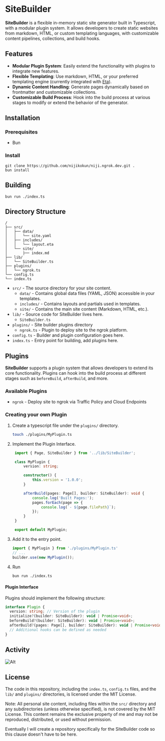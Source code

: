 # SiteBuilder

**SiteBuilder** is a flexible in-memory static site generator built in Typescript, with a modular plugin system. It allows developers to create static websites from markdown, HTML, or custom templating languages, with customizable content pipelines, collections, and build hooks.

## Features

- **Modular Plugin System**: Easily extend the functionality with plugins to integrate new features.
- **Flexible Templating**: Use markdown, HTML, or your preferred templating engine (currently integrated with [Eta](https://eta.js.org/)).
- **Dynamic Content Handling**: Generate pages dynamically based on frontmatter and customizable collections.
- **Customizable Build Process**: Hook into the build process at various stages to modify or extend the behavior of the generator.

## Installation
### Prerequisites
- Bun

### Install

```
git clone https://github.com/nijikokun/niji.ngrok.dev.git .
bun install
```

## Building

```
bun run ./index.ts
```

## Directory Structure

```
/
├── src/
│   ├── data/
│   │   └── site.yaml
│   ├── includes/
│   │   └── layout.eta
│   └── site/
│       ├── index.md
├── lib/
│   └── SiteBuilder.ts
├── plugins/
│   └── ngrok.ts
└── config.ts
└── index.ts
```

- `src/` - The source directory for your site content.
  - `data/` - Contains global data files (YAML, JSON) accessible in your templates.
  - `includes/` - Contains layouts and partials used in templates.
  - `site/` - Contains the main site content (Markdown, HTML, etc.).
- `lib/` - Source code for SiteBuilder lives here.
  - `SiteBuilder.ts` 
- `plugins/` - Site builder plugins directory
  - `ngrok.ts` - Plugin to deploy site to the ngrok platform.
- `config.ts` - Builder and plugin configuration goes here.
- `index.ts` - Entry point for building, add plugins here.

## Plugins

**SiteBuilder** supports a plugin system that allows developers to extend its core functionality. Plugins can hook into the build process at different stages such as `beforeBuild`, `afterBuild`, and more.


### Available Plugins

- `ngrok` - Deploy site to ngrok via Traffic Policy and Cloud Endpoints

### Creating your own Plugin

1. Create a typescript file under the `plugins/` directory.
   ```bash
   touch ./plugins/MyPlugin.ts
   ```
2. Implement the Plugin Interface.
   ```typescript
    import { Page, SiteBuilder } from '../lib/SiteBuilder';

    class MyPlugin {
        version: string;

        constructor() {
            this.version = '1.0.0';
        }

        afterBuild(pages: Page[], builder: SiteBuilder): void {
            console.log('Built Pages:');
            pages.forEach(page => {
                console.log(`- ${page.filePath}`);
            });
        }
    }

    export default MyPlugin;
   ```
3. Add it to the entry point.
   ```typescript
   import { MyPlugin } from './plugins/MyPlugin.ts'
   // ...
   builder.use(new MyPlugin());
   ```
4. Run
   ```bash
   bun run ./index.ts
   ```

#### Plugin Interface

Plugins should implement the following structure:

```typescript
interface Plugin {
  version: string; // Version of the plugin
  initialize?(builder: SiteBuilder): void | Promise<void>;
  beforeBuild?(builder: SiteBuilder): void | Promise<void>;
  afterBuild?(pages: Page[], builder: SiteBuilder): void | Promise<void>;
  // Additional hooks can be defined as needed
}
```

## Activity
![Alt](https://repobeats.axiom.co/api/embed/a864ff7bdf9351fd4f23bd0aafad8e6e229799d1.svg "Repobeats analytics image")


## License

The code in this repository, including the `index.ts`, `config.ts` files, and the `lib/` and `plugins/` directories, is licensed under the MIT License.

Note: All personal site content, including files within the `src/` directory and any subdirectories (unless otherwise specified), is not covered by the MIT License. This content remains the exclusive property of me and may not be reproduced, distributed, or used without permission.

Eventually I will create a repository specifically for the SiteBuilder code so this clause doesn't have to be here.